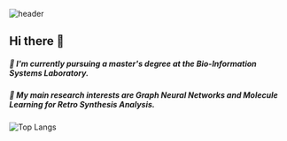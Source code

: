 ![header](https://capsule-render.vercel.app/api?type=wave&color=auto&height=300&section=header&text=capsule%20render&fontSize=90)
## Hi there 👋


##### 🌱 I'm currently pursuing a master's degree at the Bio-Information Systems Laboratory. <br>
##### 🌱 My main research interests are Graph Neural Networks and Molecule Learning for Retro Synthesis Analysis.


![Top Langs](https://github-readme-stats.vercel.app/api/top-langs/?username=MS-JUNG&layout=compact)

<!--
**MS-JUNG/MS-JUNG** is a ✨ _special_ ✨ repository because its `README.md` (this file) appears on your GitHub profile.

Here are some ideas to get you started:

- 🔭 I’m currently working on ...
- 🌱 I’m currently learning ...
- 👯 I’m looking to collaborate on ...
- 🤔 I’m looking for help with ...
- 💬 Ask me about ...
- 📫 How to reach me: ...
- 😄 Pronouns: ...
- ⚡ Fun fact: ...
-->
